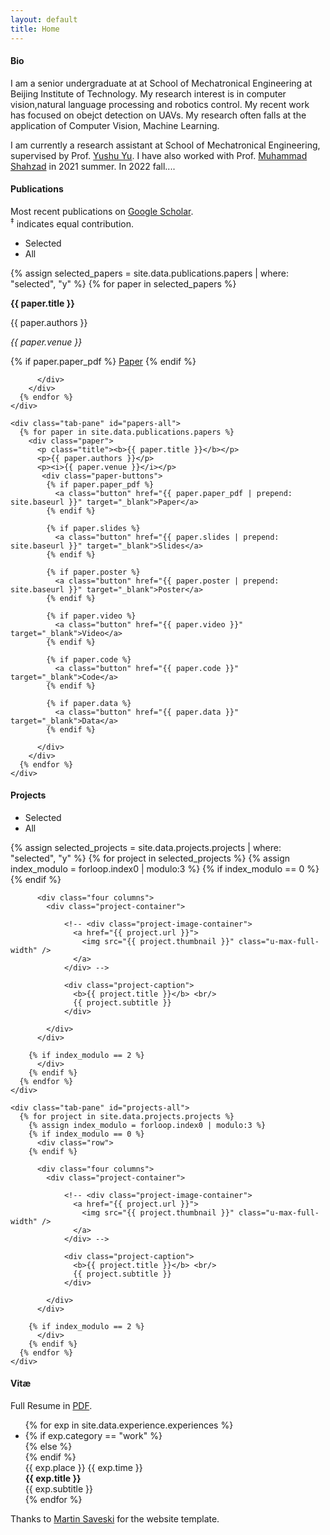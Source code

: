 ```yaml
---
layout: default
title: Home
---
```

<!-- ========== BIO ========== -->
<div class="docs-section" id="bio">
  <h4>Bio</h4>
  <p>
  I am a senior undergraduate at at School of Mechatronical Engineering at Beijing Institute of Technology. My research interest is in computer vision,natural language processing and robotics control. 
  My recent work has focused on obejct detection on UAVs.
  My research often falls at the application of Computer Vision, Machine Learning.
  </p>

  <p>
  I am currently a research assistant at School of Mechatronical Engineering, supervised by Prof. <a href="https://smen.bit.edu.cn/sztd/szms/tcykzgcx/b162094.htm" target="_blank">Yushu Yu</a>.
  I have also worked with Prof. <a href="https://people.engr.ncsu.edu/mshahza/" target="_blank">Muhammad Shahzad</a> in 2021 summer. In 2022 fall....
  </p> 
  <!--
  I am a Postdoc at the department of Management Science and Engineering at Stanford University, working with <a href="https://web.stanford.edu/~jugander/" target="_blank">Johan Ugander</a>. 
  My research develops tools for analyzing large-scale social data, aiming to provide a better understanding of social structure and behaviors online while also impacting the design of digital social systems.
  My work often falls at the intersections of Social Networks, Machine Learning, and Causal Inference.
  </p>

  <!-- <p>
  I completed my Ph.D. from MIT in 2020 under the supervision of Deb Roy. 
  Before coming to MIT, I spent one year in Paris and one year in Barcelona doing a M.Sc. in Data mining and Knowledge Management. 
  I got my B.Sc. from Staffordshire University with First Class honors in Computer Science. 
  Throughout my graduate studies, I spent several summers doing internships in industry, including Yahoo! Labs, Amazon, LinkedIn, and Facebook.
  </p> -->
  
</div>


<!-- ========== PUBLICATIONS ========== -->
<div class="docs-section" id="publications">
  <h4>Publications</h4>

  <p>Most recent publications on <a href="https://scholar.google.com/citations?view_op=list_works&hl=en&user=WMa5iIUAAAAJ" target="_blank">Google Scholar</a>.<br/>
  <sup>‡</sup> indicates equal contribution.
  </p>

  <ul class="tab-nav">
    <li><div class="button active" data-ref="#papers-selected">Selected</div></li>
    <li><div class="button" data-ref="#papers-all">All</div></li>
  </ul>

  <div class="tab-content">
    <div class="tab-pane active" id="papers-selected">
      {% assign selected_papers = site.data.publications.papers | where: "selected", "y" %}
      {% for paper in selected_papers %}
        <div class="paper">
          <p class="title"><b>{{ paper.title }}</b></p>
          <p>{{ paper.authors }}</p>
          <p><i>{{ paper.venue }}</i></p>
           <div class="paper-buttons">
            {% if paper.paper_pdf %}
              <a class="button" href="{{ paper.paper_pdf | prepend: site.baseurl }}" target="_blank">Paper</a>
            {% endif %}

          </div>
        </div>
      {% endfor %}
    </div>

    <div class="tab-pane" id="papers-all">
      {% for paper in site.data.publications.papers %}
        <div class="paper">
          <p class="title"><b>{{ paper.title }}</b></p>
          <p>{{ paper.authors }}</p>
          <p><i>{{ paper.venue }}</i></p>
           <div class="paper-buttons">
            {% if paper.paper_pdf %}
              <a class="button" href="{{ paper.paper_pdf | prepend: site.baseurl }}" target="_blank">Paper</a>
            {% endif %}

            {% if paper.slides %}
              <a class="button" href="{{ paper.slides | prepend: site.baseurl }}" target="_blank">Slides</a>
            {% endif %}

            {% if paper.poster %}
              <a class="button" href="{{ paper.poster | prepend: site.baseurl }}" target="_blank">Poster</a>
            {% endif %}

            {% if paper.video %}
              <a class="button" href="{{ paper.video }}" target="_blank">Video</a>
            {% endif %}

            {% if paper.code %}
              <a class="button" href="{{ paper.code }}" target="_blank">Code</a>
            {% endif %}

            {% if paper.data %}
              <a class="button" href="{{ paper.data }}" target="_blank">Data</a>
            {% endif %}

          </div>
        </div>
      {% endfor %}
    </div>
  </div>
</div>

 <!-- ========== PROJECTS ==========  -->
<div class="docs-section" id="projects">
  <h4>Projects</h4>

  <ul class="tab-nav">
    <li><div class="button active" data-ref="#projects-selected">Selected</div></li>
    <li><div class="button" data-ref="#projects-all">All</div></li>
  </ul>

  <div class="tab-content">
    <div class="tab-pane active" id="projects-selected">
      {% assign selected_projects = site.data.projects.projects | where: "selected", "y" %}
      {% for project in selected_projects %}
        {% assign index_modulo = forloop.index0 | modulo:3 %}
        {% if index_modulo == 0 %}
          <div class="row">
        {% endif %}

          <div class="four columns">
            <div class="project-container">

                <!-- <div class="project-image-container">
                  <a href="{{ project.url }}">
                    <img src="{{ project.thumbnail }}" class="u-max-full-width" />
                  </a>
                </div> -->

                <div class="project-caption">
                  <b>{{ project.title }}</b> <br/>
                  {{ project.subtitle }}
                </div>

            </div>
          </div>

        {% if index_modulo == 2 %}
          </div>
        {% endif %}
      {% endfor %}
    </div>

    <div class="tab-pane" id="projects-all">
      {% for project in site.data.projects.projects %}
        {% assign index_modulo = forloop.index0 | modulo:3 %}
        {% if index_modulo == 0 %}
          <div class="row">
        {% endif %}

          <div class="four columns">
            <div class="project-container">

                <!-- <div class="project-image-container">
                  <a href="{{ project.url }}">
                    <img src="{{ project.thumbnail }}" class="u-max-full-width" />
                  </a>
                </div> -->

                <div class="project-caption">
                  <b>{{ project.title }}</b> <br/>
                  {{ project.subtitle }}
                </div>

            </div>
          </div>

        {% if index_modulo == 2 %}
          </div>
        {% endif %}
      {% endfor %}
    </div>
  </div>

</div>

<!-- ========== RESUME ========== -->
<div class="docs-section" id="resume">
  <h4>Vitæ</h4>

 <p>Full Resume in <a href={{ "/assets/cv/CV.pdf" | prepend: site.baseurl }} target="_blank">PDF</a>.</p>

  <!-- The Timeline -->
  <ul class="timeline">
    {% for exp in site.data.experience.experiences %}
    <li>
      {% if exp.category == "work" %}
      <div class="direction-l">
      {% else %}
      <div class="direction-r">
      {% endif %}
        <div class="flag-wrapper">
          <span class="flag">{{ exp.place }}</span>
          <span class="time-wrapper"><span class="time">{{ exp.time }}</span></span>
        </div>
        <div class="desc"><b>{{ exp.title }}</b> <br/> {{ exp.subtitle }}</div>
      </div>
    </li>
    {% endfor %}
  </ul>
</div>

<div class="docs-section">
<p>Thanks to <a href="https://web.stanford.edu/~msaveski/" target="_blank">Martin Saveski</a> for the website template.</p>
</div>
